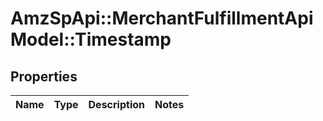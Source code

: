 # AmzSpApi::MerchantFulfillmentApiModel::Timestamp

## Properties
Name | Type | Description | Notes
------------ | ------------- | ------------- | -------------


